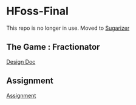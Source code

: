 # HFoss-Final
This repo is no longer in use.
Moved to [Sugarizer](https://github.com/solanin/Fractionator/blob/master/designDoc.md)

## The Game : Fractionator
[Design Doc](https://github.com/solanin/Fractionator/blob/master/designDoc.md)

## Assignment
[Assignment](http://hfoss17s-ritjoe.rhcloud.com/hw/final)
